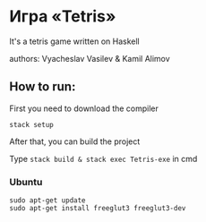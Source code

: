 # Игра «Tetris»
It's a tetris game written on Haskell 

authors: Vyacheslav Vasilev & Kamil Alimov

## How to run:
First you need to download the compiler

```
stack setup
```
After that, you can build the project

Type `stack build & stack exec Tetris-exe` in cmd


### Ubuntu

```
sudo apt-get update
sudo apt-get install freeglut3 freeglut3-dev
```
